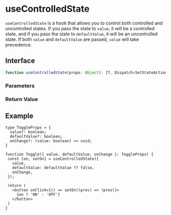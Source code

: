 # useControlledState

`useControlledState` is a hook that allows you to control both controlled and uncontrolled states. If you pass the state to `value`, it will be a controlled state, and if you pass the state to `defaultValue`, it will be an uncontrolled state. If both `value` and `defaultValue` are passed, `value` will take precedence.

## Interface
```ts
function useControlledState(props: Object): [T, Dispatch<SetStateAction<T>>];

```

### Parameters

<Interface
  required
  name="props"
  type="Object"
  description=""
  :nested="[
    {
      name: 'props.value',
      type: 'T',
      required: 'false',
      description: 'The value of the state.',
    },
    {
      name: 'props.defaultValue',
      type: 'T',
      required: 'false',
      description: 'The default value of the state.',
    },
    {
      name: 'props.onChange',
      type: '(value: T) => void',
      required: 'false',
      description:
        'The callback function that is called when the state changes.',
    },
    {
      name: 'props.equalityFn',
      type: '(prev: T, next: T) => boolean',
      required: 'false',
      description:
        'The function that is used to compare the previous and next values.',
    },
  ]"
/>

### Return Value

<Interface
  name=""
  type="[T, Dispatch<SetStateAction<T>>]"
  description="The state and the setter function."
/>


## Example

```tsx
type ToggleProps = {
  value?: boolean;
  defaultValue?: boolean;
  onChange?: (value: boolean) => void;
}

function Toggle({ value, defaultValue, onChange }: ToggleProps) {
 const [on, setOn] = useControlledState({
   value,
   defaultValue: defaultValue ?? false,
   onChange,
 });

 return (
   <button onClick={() => setOn((prev) => !prev)}>
     {on ? 'ON' : 'OFF'}
   </button>
 )
}
```
  